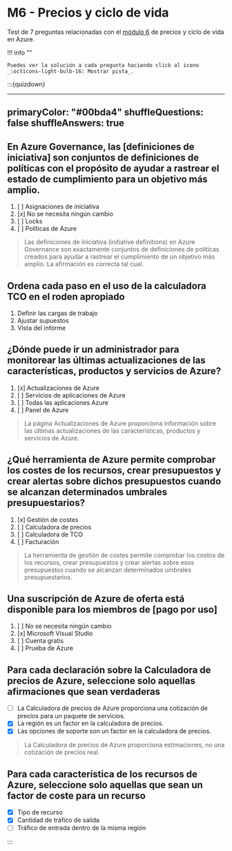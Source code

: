 # M6 - Precios y ciclo de vida

Test de 7 preguntas relacionadas con el [módulo 6](../apuntes/modulo-6.md) de precios y ciclo de vida en Azure.

!!! info ""

    Puedes ver la solución a cada pregunta haciendo click al icono _:octicons-light-bulb-16: Mostrar pista_.

:::{quizdown}

---
primaryColor: "#00bda4"
shuffleQuestions: false
shuffleAnswers: true
---

## En Azure Governance, las [definiciones de iniciativa] son conjuntos de definiciones de políticas con el propósito de ayudar a rastrear el estado de cumplimiento para un objetivo más amplio.

1. [ ] Asignaciones de iniciativa
2. [x] No se necesita ningún cambio
3. [ ] Locks
4. [ ] Políticas de Azure

> Las definiciones de iniciativa (initiative definitions) en Azure Governance son exactamente conjuntos de definiciones de políticas creados para ayudar a rastrear el cumplimiento de un objetivo más amplio. La afirmación es correcta tal cual.

## Ordena cada paso en el uso de la calculadora TCO en el roden apropiado

1. Definir las cargas de trabajo
2. Ajustar supuestos
3. Vista del informe

## ¿Dónde puede ir un administrador para monitorear las últimas actualizaciones de las características, productos y servicios de Azure?

1. [x] Actualizaciones de Azure
2. [ ] Servicios de aplicaciones de Azure
3. [ ] Todas las aplicaciones Azure
4. [ ] Panel de Azure

> La página Actualizaciones de Azure proporciona información sobre las últimas actualizaciones de las características, productos y servicios de Azure.

## ¿Qué herramienta de Azure permite comprobar los costes de los recursos, crear presupuestos y crear alertas sobre dichos presupuestos cuando se alcanzan determinados umbrales presupuestarios?

1. [x] Gestión de costes
2. [ ] Calculadora de precios
3. [ ] Calculadora de TCO
4. [ ] Facturación

> La herramienta de gestión de costes permite comprobar los costos de los recursos, crear presupuestos y crear alertas sobre esos presupuestos cuando se alcanzan determinados umbrales presupuestarios.

## Una suscripción de Azure de oferta está disponible para los miembros de [pago por uso]

1. [ ] No se necesita ningún cambio
2. [x] Microsoft Visual Studio
3. [ ] Cuenta gratis
4. [ ] Prueba de Azure

## Para cada declaración sobre la Calculadora de precios de Azure, seleccione solo aquellas afirmaciones que sean verdaderas

- [ ] La Calculadora de precios de Azure proporciona una cotización de precios para un paquete de servicios.
- [x] La región es un factor en la calculadora de precios.
- [x] Las opciones de soporte son un factor en la calculadora de precios.

> La Calculadora de precios de Azure proporciona estimaciones, no una cotización de precios real.

## Para cada característica de los recursos de Azure, seleccione solo aquellas que sean un factor de coste para un recurso

- [x] Tipo de recurso
- [x] Cantidad de tráfico de salida
- [ ] Tráfico de entrada dentro de la misma región

:::